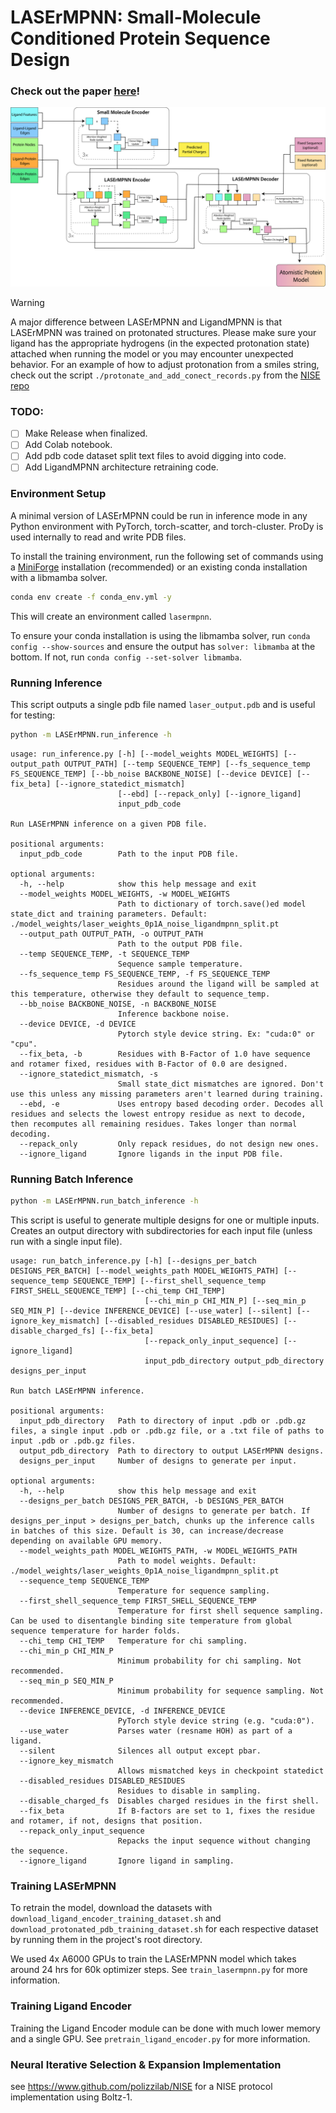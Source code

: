 # LASErMPNN: Small-Molecule Conditioned Protein Sequence Design

### Check out the paper [here](https://www.biorxiv.org/content/10.1101/2025.04.22.649862v1)!

![A block diagram of the LASErMPNN architecture depicting information flow through the network.](./images/laser_block_diagram.png)

> [!WARNING]
> A major difference between LASErMPNN and LigandMPNN is that LASErMPNN was trained on protonated structures. 
> Please make sure your ligand has the appropriate hydrogens (in the expected protonation state) attached when running the model or you may encounter unexpected behavior.
> For an example of how to adjust protonation from a smiles string, check out the script `./protonate_and_add_conect_records.py` from the [NISE repo](https://github.com/polizzilab/NISE/blob/main/protonate_and_add_conect_records.py)

### TODO:

- [ ] Make Release when finalized.
- [ ] Add Colab notebook.
- [ ] Add pdb code dataset split text files to avoid digging into code.
- [ ] Add LigandMPNN architecture retraining code.

### Environment Setup

A minimal version of LASErMPNN could be run in inference mode in any Python environment with PyTorch, torch-scatter, and torch-cluster. 
ProDy is used internally to read and write PDB files.

To install the training environment, run the following set of commands using a [MiniForge](https://github.com/conda-forge/miniforge/releases/tag/24.11.3-2) installation (recommended) or an existing conda installation with a libmamba solver.

```bash
conda env create -f conda_env.yml -y
```

This will create an environment called `lasermpnn`.

To ensure your conda installation is using the libmamba solver, run `conda config --show-sources` 
and ensure the output has `solver: libmamba` at the bottom. 
If not, run `conda config --set-solver libmamba`.


### Running Inference

This script outputs a single pdb file named `laser_output.pdb` and is useful for testing:


```bash
python -m LASErMPNN.run_inference -h
```


```text
usage: run_inference.py [-h] [--model_weights MODEL_WEIGHTS] [--output_path OUTPUT_PATH] [--temp SEQUENCE_TEMP] [--fs_sequence_temp FS_SEQUENCE_TEMP] [--bb_noise BACKBONE_NOISE] [--device DEVICE] [--fix_beta] [--ignore_statedict_mismatch]
                        [--ebd] [--repack_only] [--ignore_ligand]
                        input_pdb_code

Run LASErMPNN inference on a given PDB file.

positional arguments:
  input_pdb_code        Path to the input PDB file.

optional arguments:
  -h, --help            show this help message and exit
  --model_weights MODEL_WEIGHTS, -w MODEL_WEIGHTS
                        Path to dictionary of torch.save()ed model state_dict and training parameters. Default: ./model_weights/laser_weights_0p1A_noise_ligandmpnn_split.pt
  --output_path OUTPUT_PATH, -o OUTPUT_PATH
                        Path to the output PDB file.
  --temp SEQUENCE_TEMP, -t SEQUENCE_TEMP
                        Sequence sample temperature.
  --fs_sequence_temp FS_SEQUENCE_TEMP, -f FS_SEQUENCE_TEMP
                        Residues around the ligand will be sampled at this temperature, otherwise they default to sequence_temp.
  --bb_noise BACKBONE_NOISE, -n BACKBONE_NOISE
                        Inference backbone noise.
  --device DEVICE, -d DEVICE
                        Pytorch style device string. Ex: "cuda:0" or "cpu".
  --fix_beta, -b        Residues with B-Factor of 1.0 have sequence and rotamer fixed, residues with B-Factor of 0.0 are designed.
  --ignore_statedict_mismatch, -s
                        Small state_dict mismatches are ignored. Don't use this unless any missing parameters aren't learned during training.
  --ebd, -e             Uses entropy based decoding order. Decodes all residues and selects the lowest entropy residue as next to decode, then recomputes all remaining residues. Takes longer than normal decoding.
  --repack_only         Only repack residues, do not design new ones.
  --ignore_ligand       Ignore ligands in the input PDB file.
```


### Running Batch Inference

```bash
python -m LASErMPNN.run_batch_inference -h
```

This script is useful to generate multiple designs for one or multiple inputs. Creates an output directory with subdirectories for each input file (unless run with a single input file).

```text
usage: run_batch_inference.py [-h] [--designs_per_batch DESIGNS_PER_BATCH] [--model_weights_path MODEL_WEIGHTS_PATH] [--sequence_temp SEQUENCE_TEMP] [--first_shell_sequence_temp FIRST_SHELL_SEQUENCE_TEMP] [--chi_temp CHI_TEMP]
                              [--chi_min_p CHI_MIN_P] [--seq_min_p SEQ_MIN_P] [--device INFERENCE_DEVICE] [--use_water] [--silent] [--ignore_key_mismatch] [--disabled_residues DISABLED_RESIDUES] [--disable_charged_fs] [--fix_beta]
                              [--repack_only_input_sequence] [--ignore_ligand]
                              input_pdb_directory output_pdb_directory designs_per_input

Run batch LASErMPNN inference.

positional arguments:
  input_pdb_directory   Path to directory of input .pdb or .pdb.gz files, a single input .pdb or .pdb.gz file, or a .txt file of paths to input .pdb or .pdb.gz files.
  output_pdb_directory  Path to directory to output LASErMPNN designs.
  designs_per_input     Number of designs to generate per input.

optional arguments:
  -h, --help            show this help message and exit
  --designs_per_batch DESIGNS_PER_BATCH, -b DESIGNS_PER_BATCH
                        Number of designs to generate per batch. If designs_per_input > designs_per_batch, chunks up the inference calls in batches of this size. Default is 30, can increase/decrease depending on available GPU memory.
  --model_weights_path MODEL_WEIGHTS_PATH, -w MODEL_WEIGHTS_PATH
                        Path to model weights. Default: ./model_weights/laser_weights_0p1A_noise_ligandmpnn_split.pt
  --sequence_temp SEQUENCE_TEMP
                        Temperature for sequence sampling.
  --first_shell_sequence_temp FIRST_SHELL_SEQUENCE_TEMP
                        Temperature for first shell sequence sampling. Can be used to disentangle binding site temperature from global sequence temperature for harder folds.
  --chi_temp CHI_TEMP   Temperature for chi sampling.
  --chi_min_p CHI_MIN_P
                        Minimum probability for chi sampling. Not recommended.
  --seq_min_p SEQ_MIN_P
                        Minimum probability for sequence sampling. Not recommended.
  --device INFERENCE_DEVICE, -d INFERENCE_DEVICE
                        PyTorch style device string (e.g. "cuda:0").
  --use_water           Parses water (resname HOH) as part of a ligand.
  --silent              Silences all output except pbar.
  --ignore_key_mismatch
                        Allows mismatched keys in checkpoint statedict
  --disabled_residues DISABLED_RESIDUES
                        Residues to disable in sampling.
  --disable_charged_fs  Disables charged residues in the first shell.
  --fix_beta            If B-factors are set to 1, fixes the residue and rotamer, if not, designs that position.
  --repack_only_input_sequence
                        Repacks the input sequence without changing the sequence.
  --ignore_ligand       Ignore ligand in sampling.
```


### Training LASErMPNN

To retrain the model, download the datasets with `download_ligand_encoder_training_dataset.sh` and `download_protonated_pdb_training_dataset.sh` for each respective dataset by running them in the project's root directory.

We used 4x A6000 GPUs to train the LASErMPNN model which takes around 24 hrs for 60k optimizer steps. See `train_lasermpnn.py` for more information.


### Training Ligand Encoder

Training the Ligand Encoder module can be done with much lower memory and a single GPU. See `pretrain_ligand_encoder.py` for more information.


### Neural Iterative Selection & Expansion Implementation

see https://www.github.com/polizzilab/NISE for a NISE protocol implementation using Boltz-1.


